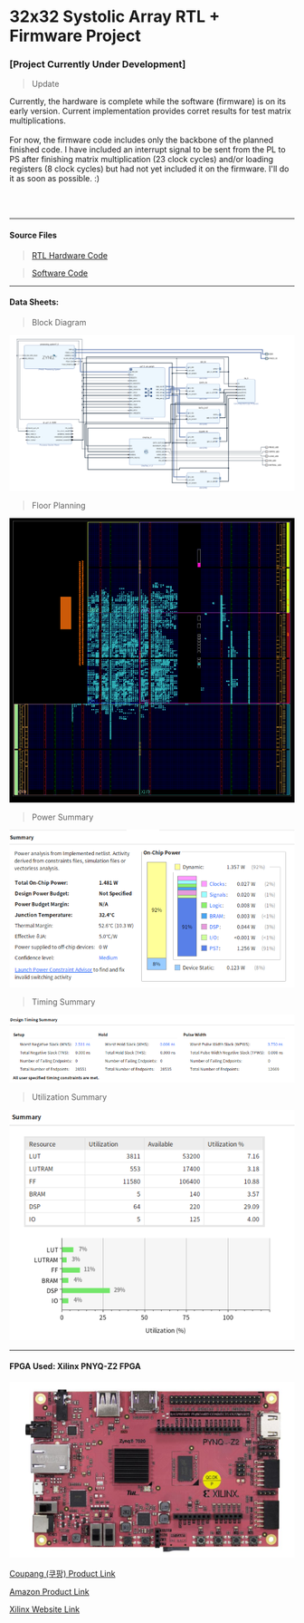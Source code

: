 <h1>32x32 Systolic Array RTL + Firmware Project</h1>

<h3>[Project Currently Under Development]</h3>

> Update

<p>
  Currently, the hardware is complete while the software (firmware) is on its early version. Current implementation
  provides corret results for test matrix multiplications. 
  <br><br>
  For now, the firmware code includes only the backbone of the planned finished code. I have included an interrupt 
  signal to be sent from the PL to PS after finishing matrix multiplication (23 clock cycles) and/or loading registers (8 clock cycles) but
  had not yet included it on the firmware. I'll do it as soon as possible. :)
</p>

<br><br>

---

<h4>Source Files</h4>

> [RTL Hardware Code](https://github.com/dsa-shua/32x32-SystolicArray/tree/main/systolic-array-hardware)

> [Software Code](https://github.com/dsa-shua/32x32-SystolicArray/tree/main/systolic-array-software)

---

  
<h4>
  Data Sheets:
</h4>

> Block Diagram
<p align="center">
  <img src="systolic-array-hardware/block-diagram.png">
</p>


> Floor Planning
<p align="center">
  <img src="systolic-array-hardware/floorplanning.png">
</p>


> Power Summary

<p align="center">
  <img src="systolic-array-hardware/power-summary.png">
</p>


> Timing Summary

<p align="center">
  <img src="systolic-array-hardware/timing-summary.png">
</p>


> Utilization Summary

<p align="center">
  <img src="systolic-array-hardware/utilization-summary.png">
</p>




---

<h4>
  FPGA Used: Xilinx PNYQ-Z2 FPGA 
</h4>

<p align="center">
  <img src="/pynq-fpga.png">
</p>

[Coupang (쿠팡) Product Link](https://www.coupang.com/vp/products/6695901022?itemId=15490388486&vendorItemId=82709739509&q=zynq&itemsCount=36&searchId=17f7af577cbd49099de4d26aae7b8046&rank=0&isAddedCart=)

[Amazon Product Link](https://www.amazon.com/Sparkle-Exclusive-Cortex-A9-Protection-Accessories/dp/B0C9HBJ5JB/ref=sr_1_13?crid=2CPY2OYQHVPN4&keywords=xilinx&qid=1707630187&sprefix=xili%2Caps%2C273&sr=8-13)

[Xilinx Website Link](https://www.xilinx.com/support/university/xup-boards/XUPPYNQ-Z2.html)

